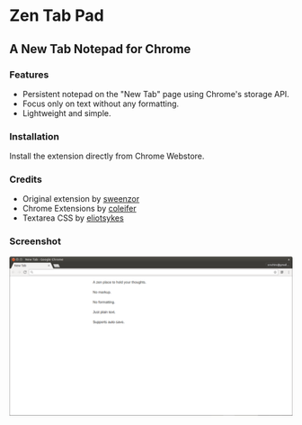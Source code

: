 # Zen Tab Pad

## A New Tab Notepad for Chrome

### Features

* Persistent notepad on the "New Tab" page using Chrome's storage API.
* Focus only on text without any formatting.
* Lightweight and simple.

### Installation

Install the extension directly from Chrome Webstore.

### Credits

* Original extension by [sweenzor](https://github.com/sweenzor/new-tab-notepad)
* Chrome Extensions by [coleifer](https://github.com/coleifer/chrome-extensions)
* Textarea CSS by [eliotsykes](http://www.webdevbreak.com/episodes/zen-textarea-pure-css/demo)

### Screenshot

![](screenshot.png)
